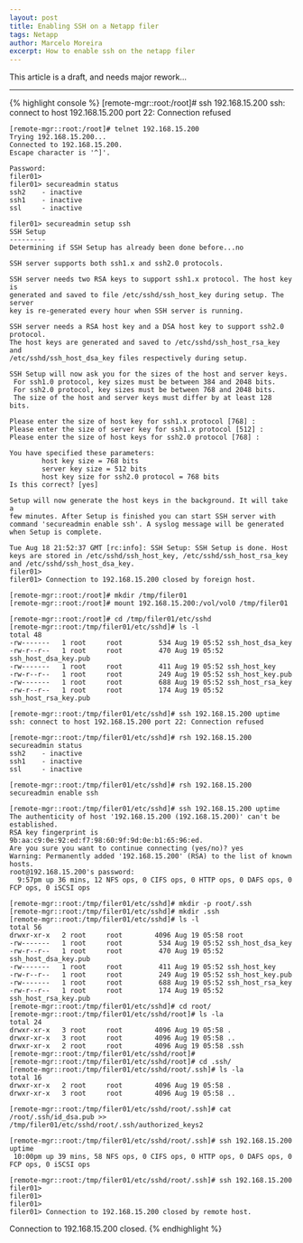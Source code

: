 ```yaml
---
layout: post
title: Enabling SSH on a Netapp filer
tags: Netapp
author: Marcelo Moreira
excerpt: How to enable ssh on the netapp filer
---
```


This article is a draft, and needs major rework...

---------

{% highlight console %}
[remote-mgr::root:/root]# ssh 192.168.15.200
	ssh: connect to host 192.168.15.200 port 22: Connection refused
	
	[remote-mgr::root:/root]# telnet 192.168.15.200
	Trying 192.168.15.200...
	Connected to 192.168.15.200.
	Escape character is '^]'.
	
	Password:
	filer01>
	filer01> secureadmin status
	ssh2    - inactive
	ssh1    - inactive
	ssl     - inactive
	
	filer01> secureadmin setup ssh
	SSH Setup
	---------
	Determining if SSH Setup has already been done before...no
	
	SSH server supports both ssh1.x and ssh2.0 protocols.
	
	SSH server needs two RSA keys to support ssh1.x protocol. The host key is
	generated and saved to file /etc/sshd/ssh_host_key during setup. The server
	key is re-generated every hour when SSH server is running.
	
	SSH server needs a RSA host key and a DSA host key to support ssh2.0 protocol.
	The host keys are generated and saved to /etc/sshd/ssh_host_rsa_key and
	/etc/sshd/ssh_host_dsa_key files respectively during setup.
	
	SSH Setup will now ask you for the sizes of the host and server keys.
	 For ssh1.0 protocol, key sizes must be between 384 and 2048 bits.
	 For ssh2.0 protocol, key sizes must be between 768 and 2048 bits.
	 The size of the host and server keys must differ by at least 128 bits.
	
	Please enter the size of host key for ssh1.x protocol [768] :
	Please enter the size of server key for ssh1.x protocol [512] :
	Please enter the size of host keys for ssh2.0 protocol [768] :
	
	You have specified these parameters:
	        host key size = 768 bits
	        server key size = 512 bits
	        host key size for ssh2.0 protocol = 768 bits
	Is this correct? [yes]
	
	Setup will now generate the host keys in the background. It will take a
	few minutes. After Setup is finished you can start SSH server with
	command 'secureadmin enable ssh'. A syslog message will be generated
	when Setup is complete.
	
	Tue Aug 18 21:52:37 GMT [rc:info]: SSH Setup: SSH Setup is done. Host keys are stored in /etc/sshd/ssh_host_key, /etc/sshd/ssh_host_rsa_key and /etc/sshd/ssh_host_dsa_key.
	filer01>
	filer01> Connection to 192.168.15.200 closed by foreign host.
	
	[remote-mgr::root:/root]# mkdir /tmp/filer01
	[remote-mgr::root:/root]# mount 192.168.15.200:/vol/vol0 /tmp/filer01
	
	[remote-mgr::root:/root]# cd /tmp/filer01/etc/sshd
	[remote-mgr::root:/tmp/filer01/etc/sshd]# ls -l
	total 48
	-rw-------   1 root     root         534 Aug 19 05:52 ssh_host_dsa_key
	-rw-r--r--   1 root     root         470 Aug 19 05:52 ssh_host_dsa_key.pub
	-rw-------   1 root     root         411 Aug 19 05:52 ssh_host_key
	-rw-r--r--   1 root     root         249 Aug 19 05:52 ssh_host_key.pub
	-rw-------   1 root     root         688 Aug 19 05:52 ssh_host_rsa_key
	-rw-r--r--   1 root     root         174 Aug 19 05:52 ssh_host_rsa_key.pub
	
	[remote-mgr::root:/tmp/filer01/etc/sshd]# ssh 192.168.15.200 uptime
	ssh: connect to host 192.168.15.200 port 22: Connection refused
	
	[remote-mgr::root:/tmp/filer01/etc/sshd]# rsh 192.168.15.200 secureadmin status
	ssh2    - inactive
	ssh1    - inactive
	ssl     - inactive
	
	[remote-mgr::root:/tmp/filer01/etc/sshd]# rsh 192.168.15.200 secureadmin enable ssh
	
	[remote-mgr::root:/tmp/filer01/etc/sshd]# ssh 192.168.15.200 uptime
	The authenticity of host '192.168.15.200 (192.168.15.200)' can't be established.
	RSA key fingerprint is 9b:aa:c9:0e:92:ed:f7:98:60:9f:9d:0e:b1:65:96:ed.
	Are you sure you want to continue connecting (yes/no)? yes
	Warning: Permanently added '192.168.15.200' (RSA) to the list of known hosts.
	root@192.168.15.200's password:
	  9:57pm up 36 mins, 12 NFS ops, 0 CIFS ops, 0 HTTP ops, 0 DAFS ops, 0 FCP ops, 0 iSCSI ops
	
	[remote-mgr::root:/tmp/filer01/etc/sshd]# mkdir -p root/.ssh
	[remote-mgr::root:/tmp/filer01/etc/sshd]# mkdir .ssh
	[remote-mgr::root:/tmp/filer01/etc/sshd]# ls -l
	total 56
	drwxr-xr-x   2 root     root        4096 Aug 19 05:58 root
	-rw-------   1 root     root         534 Aug 19 05:52 ssh_host_dsa_key
	-rw-r--r--   1 root     root         470 Aug 19 05:52 ssh_host_dsa_key.pub
	-rw-------   1 root     root         411 Aug 19 05:52 ssh_host_key
	-rw-r--r--   1 root     root         249 Aug 19 05:52 ssh_host_key.pub
	-rw-------   1 root     root         688 Aug 19 05:52 ssh_host_rsa_key
	-rw-r--r--   1 root     root         174 Aug 19 05:52 ssh_host_rsa_key.pub
	[remote-mgr::root:/tmp/filer01/etc/sshd]# cd root/
	[remote-mgr::root:/tmp/filer01/etc/sshd/root]# ls -la
	total 24
	drwxr-xr-x   3 root     root        4096 Aug 19 05:58 .
	drwxr-xr-x   3 root     root        4096 Aug 19 05:58 ..
	drwxr-xr-x   2 root     root        4096 Aug 19 05:58 .ssh
	[remote-mgr::root:/tmp/filer01/etc/sshd/root]#
	[remote-mgr::root:/tmp/filer01/etc/sshd/root]# cd .ssh/
	[remote-mgr::root:/tmp/filer01/etc/sshd/root/.ssh]# ls -la
	total 16
	drwxr-xr-x   2 root     root        4096 Aug 19 05:58 .
	drwxr-xr-x   3 root     root        4096 Aug 19 05:58 ..
	
	[remote-mgr::root:/tmp/filer01/etc/sshd/root/.ssh]# cat /root/.ssh/id_dsa.pub >> /tmp/filer01/etc/sshd/root/.ssh/authorized_keys2
	
	[remote-mgr::root:/tmp/filer01/etc/sshd/root/.ssh]# ssh 192.168.15.200 uptime
	 10:00pm up 39 mins, 58 NFS ops, 0 CIFS ops, 0 HTTP ops, 0 DAFS ops, 0 FCP ops, 0 iSCSI ops
	
	[remote-mgr::root:/tmp/filer01/etc/sshd/root/.ssh]# ssh 192.168.15.200
	filer01>
	filer01>
	filer01>
	filer01> Connection to 192.168.15.200 closed by remote host.
Connection to 192.168.15.200 closed.
{% endhighlight %}
